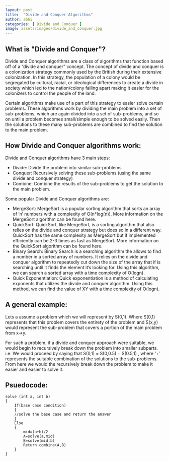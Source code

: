 ```yaml
---
layout: post
title:  "Divide and Conquer Algorithms"
author: abhi
categories: [ Divide and Conquer ]
image: assets/images/divide_and_conquer.jpg
---
```


## What is "Divide and Conquer"?

Divide and Conquer algorithms are a class of algorithms that function based off of a “divide and conquer” concept. The concept of divide and conquer is a colonization strategy commonly used by the British during their extensive colonization. In this strategy, the population of a colony would be segregated by cultural, racial, or ideological differences to create a divide in society which led to the nation/colony falling apart making it easier for the colonizers to control the people of the land.

Certain algorithms make use of a part of this strategy to easier solve certain problems. These algorithms work by dividing the main problem into a set of sub-problems, which are again divided into a set of sub-problems, and so on until a problem becomes small/simple enough to be solved easily. Then the solutions to these many sub-problems are combined to find the solution to the main problem.

## How Divide and Conquer algorithms work:
Divide and Conquer algorithms have 3 main steps:
* Divide: Divide the problem into similar sub-problems
* Conquer: Recursively solving these sub-problems (using the same divide and conquer strategy)
* Combine: Combine the results of the sub-problems to get the solution to the main problem.

Some popular Divide and Conquer algorithms are:
* MergeSort: MergeSort is a popular sorting algorithm that sorts an array of ‘n’ numbers with a complexity of O(n*log(n)). More information on the MergeSort algorithm can be found here.
* QuickSort: QuickSort, like MergeSort, is a sorting algorithm that also relies on the divide and conquer strategy but does so in a different way. QuickSort has the same complexity as MergeSort but if implemented efficiently can be 2-3 times as fast as MergeSort. More information on the QuickSort algorithm can be found here.
* Binary Search: Binary Search is a searching algorithm the allows to find a number in a sorted array of numbers. It relies on the divide and conquer algorithm to repeatedly cut down the size of the array that if is searching until it finds the element it’s looking for. Using this algorithm, we can search a sorted array with a time complexity of O(logn).
* Quick Exponentiation: Quick exponentiation is a method of calculating exponents that utilizes the divide and conquer algorithm. Using this method, we can find the value of XY with a time complexity of O(logn).

## A general example:
Lets a assume a problem which we will represent by S(0,1). Where S(0,1) represents that this problem covers the entirety of the problem and S(x,y) would represent the sub-problem that covers a portion of the main problem from x->y. 

For such a problem, if a divide and conquer approach were suitable, we would begin to recursively break down the problem into smaller subparts. i.e. We would proceed by saying that S(0,1) = S(0,0.5) + S(0.5,1) , where ‘+’ represents the suitable combination of the solutions to the sub-problems. From here we would the recursively break down the problem to make it easier and easier to solve it.

## Psuedocode:
```
solve (int a, int b)
{
	If(base case condition)
    {
	//solve the base case and return the answer
	}
	Else
    {
		mid=(a+b)/2
		A=solve(a,mid)
		B=solve(mid,b)
		Return combine(A,B)
    }
}
```